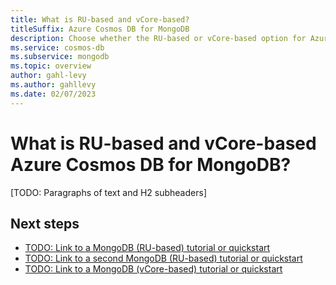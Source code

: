 ```yaml
---
title: What is RU-based and vCore-based?
titleSuffix: Azure Cosmos DB for MongoDB
description: Choose whether the RU-based or vCore-based option for Azure Cosmos DB for MongoDB is ideal for your workload.
ms.service: cosmos-db
ms.subservice: mongodb
ms.topic: overview
author: gahl-levy
ms.author: gahllevy
ms.date: 02/07/2023
---
```


# What is RU-based and vCore-based Azure Cosmos DB for MongoDB?

[TODO: Paragraphs of text and H2 subheaders]

## Next steps

- [TODO: Link to a MongoDB (RU-based) tutorial or quickstart](about:blank)
- [TODO: Link to a second MongoDB (RU-based) tutorial or quickstart](about:blank)
- [TODO: Link to a MongoDB (vCore-based) tutorial or quickstart](about:blank)
